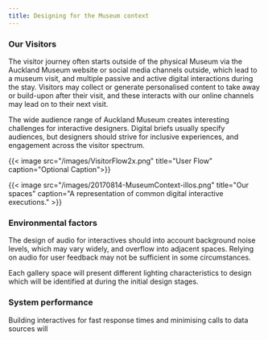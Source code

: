 ```yaml
---
title: Designing for the Museum context
---
```


### Our Visitors

The visitor journey often starts outside of the physical Museum via the Auckland Museum website or social media channels outside, which lead to a museum visit, and multiple passive and active digital interactions during the stay. Visitors may collect or generate personalised content to take away or build-upon after their visit, and these interacts with our online channels may lead on to their next visit.

The wide audience range of Auckland Museum creates interesting challenges for interactive designers. Digital briefs usually specify audiences, but designers should strive for inclusive experiences, and engagement across the visitor spectrum.

{{< image src="/images/VisitorFlow2x.png" title="User Flow" caption="Optional Caption">}}

<!-- {{< vimeo src="228890575" title="Our spaces" caption="With every exhibition there is are different requirements and different opportunities to use digital interfaces, in to bring the audience closer to the content." >}}
 -->


 {{< image src="/images/20170814-MuseumContext-illos.png" title="Our spaces" caption="A representation of common digital interactive executions." >}}


### Environmental factors
The design of audio for interactives should into account background noise levels, which may vary widely, and overflow into adjacent spaces. Relying on audio for user feedback may not be sufficient in some circumstances.

Each gallery space will present different lighting characteristics to design which will be identified at during the initial design stages.

### System performance
Building interactives for fast response times and minimising calls to data sources will


